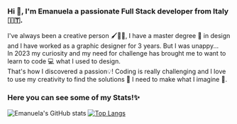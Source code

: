 ### Hi 👋, I'm Emanuela a passionate Full Stack developer from Italy 🇮🇹.

I've always been a creative person 🖌🎨✨, I have a master degree 📜 in design and I have worked as a graphic designer for 3 years. But I was unappy...<br>
In 2023 my curiosity and my need for challenge has brought me to want to learn to code 💻 what I used to design. <br>
That's how I discovered a passion💡! Coding is really challenging and I love to use my creativity to find the solutions 📐 I need to make what I imagine 💭. <br>

<h3>Here you can see some of my Stats!✨</h3>


![Emanuela's GitHub stats](https://github-readme-stats.vercel.app/api?username=EmanuelaPau&show_icons=true&theme=transparent) [![Top Langs](https://github-readme-stats.vercel.app/api/top-langs/?username=EmanuelaPau&layout=compact)](https://github.com/anuraghazra/github-readme-stats)
<!--
**EmanuelaPau/EmanuelaPau** is a ✨ _special_ ✨ repository because its `README.md` (this file) appears on your GitHub profile.

Here are some ideas to get you started:

- 🔭 I’m currently working on ...
- 🌱 I’m currently learning ...
- 👯 I’m looking to collaborate on ...
- 🤔 I’m looking for help with ...
- 💬 Ask me about ...
- 📫 How to reach me: ...
- 😄 Pronouns: ...
- ⚡ Fun fact: ...
-->
